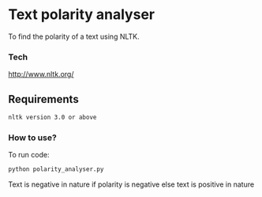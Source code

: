 # Text polarity analyser

To find the polarity of a text using NLTK. 

### Tech
http://www.nltk.org/

## Requirements

```sh
nltk version 3.0 or above
```

### How to use?
To run code:
```sh
python polarity_analyser.py
```
Text is negative in nature if polarity is negative else text is positive in nature




